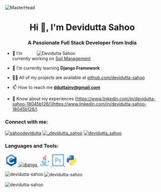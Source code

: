 ![MasterHead](https://1.bp.blogspot.com/-7A4WynwLsMw/XbBpCXG8fHI/AAAAAAAAMt4/uOa1bpLskYgrwGbllhSu2SDj_Mig8SXJQCLcBGAsYHQ/s1600/2000_600px.gif)
<h1 align="center">Hi 👋, I'm Devidutta Sahoo</h1>
<h3 align="center">A Passionate Full Stack Developer from India</h3>

<img align="right" alt="Devidutta Sahoo" width="400" src="http://drive.google.com/uc?export=view&id=1zX6GS_mUy9pcsP2qhom8h4qNO9b7bX5a">


<!-- <p align="left"> <img src="https://komarev.com/ghpvc/?username=devidutta-sahoo&label=Profile%20views&color=0e75b6&style=flat" alt="devidutta-sahoo" /> </p>

<p align="left"> <a href="https://github.com/ryo-ma/github-profile-trophy"><img src="https://github-profile-trophy.vercel.app/?username=devidutta-sahoo" alt="devidutta-sahoo" /></a> </p>

<p align="left"> <a href="https://twitter.com/sahoodevidutta" target="blank"><img src="https://img.shields.io/twitter/follow/sahoodevidutta?logo=twitter&style=for-the-badge" alt="sahoodevidutta" /></a> </p> -->

- 🔭 I’m currently working on [Soil Management](http://34.217.53.32/)

- 🌱 I’m currently learning **Django Framework**

- 👨‍💻 All of my projects are available at [github.com/devidutta-sahoo](github.com/devidutta-sahoo)

- 📫 How to reach me **dduttajnv@gmail.com**

- 📄 Know about my experiences [https://www.linkedin.com/in/devidutta-sahoo-18045b126/](https://www.linkedin.com/in/devidutta-sahoo-18045b126/)

<h3 align="left">Connect with me:</h3>
<p align="left">
<a href="https://twitter.com/sahoodevidutta" target="blank"><img align="center" src="https://raw.githubusercontent.com/rahuldkjain/github-profile-readme-generator/master/src/images/icons/Social/twitter.svg" alt="sahoodevidutta" height="30" width="40" /></a>
<a href="https://instagram.com/_devidutta_sahoo" target="blank"><img align="center" src="https://raw.githubusercontent.com/rahuldkjain/github-profile-readme-generator/master/src/images/icons/Social/instagram.svg" alt="_devidutta_sahoo" height="30" width="40" /></a>
<a href="https://www.hackerrank.com/devidutta_sahoo" target="blank"><img align="center" src="https://raw.githubusercontent.com/rahuldkjain/github-profile-readme-generator/master/src/images/icons/Social/hackerrank.svg" alt="devidutta_sahoo" height="30" width="40" /></a>
</p>

<h3 align="left">Languages and Tools:</h3>
<p align="left"> <a href="https://www.cprogramming.com/" target="_blank" rel="noreferrer"> <img src="https://raw.githubusercontent.com/devicons/devicon/master/icons/c/c-original.svg" alt="c" width="40" height="40"/> </a> <a href="https://www.djangoproject.com/" target="_blank" rel="noreferrer"> <img src="https://cdn.worldvectorlogo.com/logos/django.svg" alt="django" width="40" height="40"/> </a> <a href="https://www.java.com" target="_blank" rel="noreferrer"> <img src="https://raw.githubusercontent.com/devicons/devicon/master/icons/java/java-original.svg" alt="java" width="40" height="40"/> </a> <a href="https://www.photoshop.com/en" target="_blank" rel="noreferrer"> <img src="https://raw.githubusercontent.com/devicons/devicon/master/icons/photoshop/photoshop-line.svg" alt="photoshop" width="40" height="40"/> </a> <a href="https://www.python.org" target="_blank" rel="noreferrer"> <img src="https://raw.githubusercontent.com/devicons/devicon/master/icons/python/python-original.svg" alt="python" width="40" height="40"/> </a> </p>

<p><img align="left" src="https://github-readme-stats.vercel.app/api/top-langs?username=devidutta-sahoo&show_icons=true&locale=en&layout=compact" alt="devidutta-sahoo" /></p>

<p>&nbsp;<img align="center" src="https://github-readme-stats.vercel.app/api?username=devidutta-sahoo&show_icons=true&locale=en" alt="devidutta-sahoo" /></p>

<p><img align="center" src="https://github-readme-streak-stats.herokuapp.com/?user=devidutta-sahoo&" alt="devidutta-sahoo" /></p>

